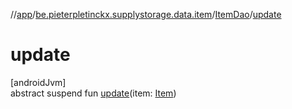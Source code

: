 //[app](../../../index.md)/[be.pieterpletinckx.supplystorage.data.item](../index.md)/[ItemDao](index.md)/[update](update.md)

# update

[androidJvm]\
abstract suspend fun [update](update.md)(item: [Item](../-item/index.md))
